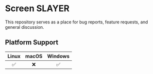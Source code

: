 # Screen SLAYER

This repository serves as a place for bug reports, feature requests, and general discussion.

## Platform Support

| Linux | macOS | Windows |
| :---: | :---: | :-----: |
|   ✅  |   ❌  |    ✅   |
